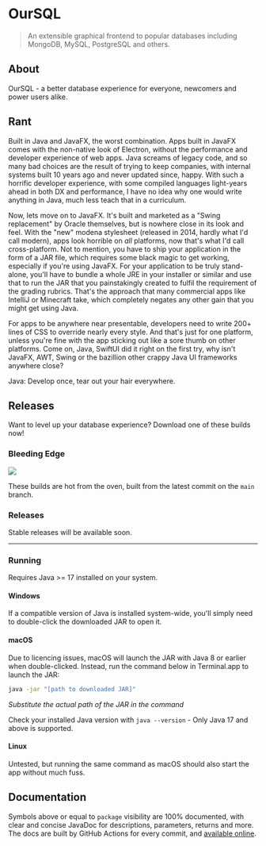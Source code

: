 # OurSQL

> An extensible graphical frontend to popular databases
> including MongoDB, MySQL, PostgreSQL and others.

## About
OurSQL - a better database experience for everyone, newcomers
and power users alike.

## Rant
Built in Java and JavaFX, the worst combination. Apps built
in JavaFX comes with the non-native look of Electron, without
the performance and developer experience of web apps. Java
screams of legacy code, and so many bad choices are the result
of trying to keep companies, with internal systems built 10 years
ago and never updated since, happy. With such a horrific 
developer experience, with some compiled languages light-years
ahead in both DX and performance, I have no idea why one would
write anything in Java, much less teach that in a curriculum.

Now, lets move on to JavaFX. It's built and marketed as a
"Swing replacement" by Oracle themselves, but is nowhere close in
its look and feel. With the "new" modena stylesheet (released in 
2014, hardly what I'd call modern), apps look horrible on _all_
platforms, now that's what I'd call cross-platform. Not to mention, 
you have to ship your application in the form of a JAR file, which
requires some black magic to get working, especially if you're using
JavaFX. For your application to be truly stand-alone, you'll have
to bundle a whole JRE in your installer or similar and use that to
run the JAR that you painstakingly created to fulfil the requirement
of the grading rubrics. That's the approach that many commercial
apps like IntelliJ or Minecraft take, which completely negates
any other gain that you might get using Java.

For apps to be anywhere near presentable, developers need to write
200+ lines of CSS to override nearly every style. And that's just
for one platform, unless you're fine with the app sticking out
like a sore thumb on other platforms. Come on, Java, SwiftUI did
it right on the first try, why isn't JavaFX, AWT, Swing or the
bazillion other crappy Java UI frameworks anywhere close?

Java: Develop once, tear out your hair everywhere.

## Releases
Want to level up your database experience? Download one of these
builds now!

### Bleeding Edge
[![](https://img.shields.io/github/workflow/status/cryptoAlgorithm/OurSQL/build?style=for-the-badge)](https://nightly.link/cryptoAlgorithm/OurSQL/workflows/build.yaml/main/OurSQL.jar.zip)

These builds are hot from the oven, built from the latest commit on
the `main` branch.

### Releases
Stable releases will be available soon.

---
### Running
Requires Java >= 17 installed on your system.

#### Windows
If a compatible version of Java is installed system-wide, you'll
simply need to double-click the downloaded JAR to open it.

#### macOS
Due to licencing issues, macOS will launch the JAR with Java 8
or earlier when double-clicked. Instead, run the command below
in Terminal.app to launch the JAR: 
```zsh
java -jar "[path to downloaded JAR]"
```
_Substitute the actual path of the JAR in the command_

Check your installed Java version with `java --version` - Only
Java 17 and above is supported.

#### Linux
Untested, but running the same command as macOS should also start
the app without much fuss.

## Documentation
Symbols above or equal to `package` visibility are 100% documented,
with clear and concise JavaDoc for descriptions, parameters,
returns and more. The docs are built by GitHub Actions for every
commit, and [available online](https://cryptoalgorithm.github.io/OurSQL/).
